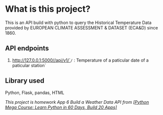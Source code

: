 # What is this project?

This is an API build with python to query the Historical Temperature Data provided by EUROPEAN CLIMATE ASSESSMENT & DATASET (ECA&D) since 1860.

## API endpoints

1. http://127.0.0.1:5000//api/v1/`<stationID>`/`<YYYY-MM-DD> : Temperature of a paticular date of a paticular station`

## Library used

Python, Flask, pandas, HTML

*This project is homework App 6 Build a Weather Data API from [[Python Mega Course: Learn Python in 60 Days, Build 20 Apps]](https://www.udemy.com/course/the-python-mega-course/learn/lecture/34604588#overview)*
